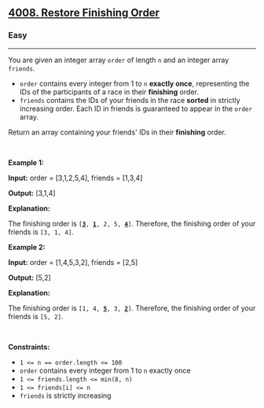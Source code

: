 <h2><a href="https://leetcode.com/problems/restore-finishing-order/description/">4008. Restore Finishing Order</a></h2><h3>Easy</h3><hr><p>You are given an integer array <code>order</code> of length <code>n</code> and an integer array <code>friends</code>.</p>

<ul>
	<li><code>order</code> contains every integer from 1 to <code>n</code> <strong>exactly once</strong>, representing the IDs of the participants of a race in their <strong>finishing</strong> order.</li>
	<li><code>friends</code> contains the IDs of your friends in the race <strong>sorted</strong> in strictly increasing order. Each ID in friends is guaranteed to appear in the <code>order</code> array.</li>
</ul>

<p>Return an array containing your friends&#39; IDs in their <strong>finishing</strong> order.</p>

<p>&nbsp;</p>
<p><strong class="example">Example 1:</strong></p>

<div class="example-block">
<p><strong>Input:</strong> <span class="example-io">order = [3,1,2,5,4], friends = [1,3,4]</span></p>

<p><strong>Output:</strong> <span class="example-io">[3,1,4]</span></p>

<p><strong>Explanation:</strong></p>

<p>The finishing order is <code>[<u><strong>3</strong></u>, <u><strong>1</strong></u>, 2, 5, <u><strong>4</strong></u>]</code>. Therefore, the finishing order of your friends is <code>[3, 1, 4]</code>.</p>
</div>

<p><strong class="example">Example 2:</strong></p>

<div class="example-block">
<p><strong>Input:</strong> <span class="example-io">order = [1,4,5,3,2], friends = [2,5]</span></p>

<p><strong>Output:</strong> <span class="example-io">[5,2]</span></p>

<p><strong>Explanation:</strong></p>

<p>The finishing order is <code>[1, 4, <u><strong>5</strong></u>, 3, <u><strong>2</strong></u>]</code>. Therefore, the finishing order of your friends is <code>[5, 2]</code>.</p>
</div>

<p>&nbsp;</p>
<p><strong>Constraints:</strong></p>

<ul>
	<li><code>1 &lt;= n == order.length &lt;= 100</code></li>
	<li><code>order</code> contains every integer from 1 to <code>n</code> exactly once</li>
	<li><code>1 &lt;= friends.length &lt;= min(8, n)</code></li>
	<li><code>1 &lt;= friends[i] &lt;= n</code></li>
	<li><code>friends</code> is strictly increasing</li>
</ul>
